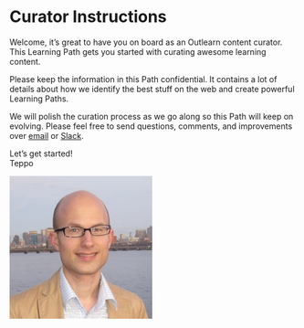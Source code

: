 # Curator Instructions

Welcome, it’s great to have you on board as an Outlearn content curator. This Learning Path gets you started with curating awesome learning content.

Please keep the information in this Path confidential. It contains a lot of details about how we identify the best stuff on the web and create powerful Learning Paths.

We will polish the curation process as we go along so this Path will keep on evolving. Please feel free to send questions, comments, and improvements over <a id="TeppoMail" href="mailto:teppo@outlearn.com" target="_blank">email</a> or [Slack](https://outlearn.slack.com/messages/curators/).

Let’s get started!  
Teppo  

<img src="https://raw.githubusercontent.com/outlearn-content/assets/master/teppo.jpg" alt="Teppo" style="width:250px;height:250px" align="left">
